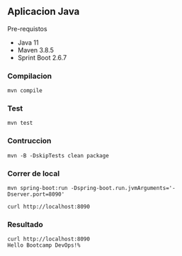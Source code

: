 ## Aplicacion Java

Pre-requistos
- Java 11
- Maven 3.8.5
- Sprint Boot 2.6.7

### Compilacion

```
mvn compile
```

### Test

```
mvn test
```

### Contruccion 
```
mvn -B -DskipTests clean package
```

### Correr de local
```
mvn spring-boot:run -Dspring-boot.run.jvmArguments='-Dserver.port=8090'
```

```
curl http://localhost:8090
```

### Resultado
```
curl http://localhost:8090
Hello Bootcamp DevOps!%   
````


